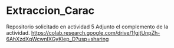 # Extraccion_Carac
Repositorio solicitado en actividad 5
Adjunto el complemento de la actividad. https://colab.research.google.com/drive/1fgjtUnpZh-6AhXzdXqWcwnIXGyKlep_D?usp=sharing
